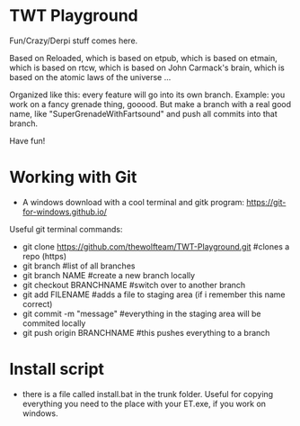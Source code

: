 # TWT Playground

Fun/Crazy/Derpi stuff comes here.

Based on Reloaded, which is based on etpub, which is based on etmain, which is based on rtcw, which is based on John Carmack's brain, which is based on the atomic laws of the universe ...

Organized like this: every feature will go into its own branch. Example: you work on a fancy grenade thing, gooood. But make a branch with a real good name, like "SuperGrenadeWithFartsound" and push all commits into that branch.

Have fun!

# Working with Git

- A windows download with a cool terminal and gitk program: https://git-for-windows.github.io/

Useful git terminal commands:

- git clone https://github.com/thewolfteam/TWT-Playground.git #clones a repo (https)
- git branch #list of all branches
- git branch NAME #create a new branch locally
- git checkout BRANCHNAME #switch over to another branch
- git add FILENAME #adds a file to staging area (if i remember this name correct)
- git commit -m "message" #everything in the staging area will be commited locally
- git push origin BRANCHNAME #this pushes everything to a branch

# Install script

- there is a file called install.bat in the trunk folder. Useful for copying everything you need to the place with your ET.exe, if you work on windows.